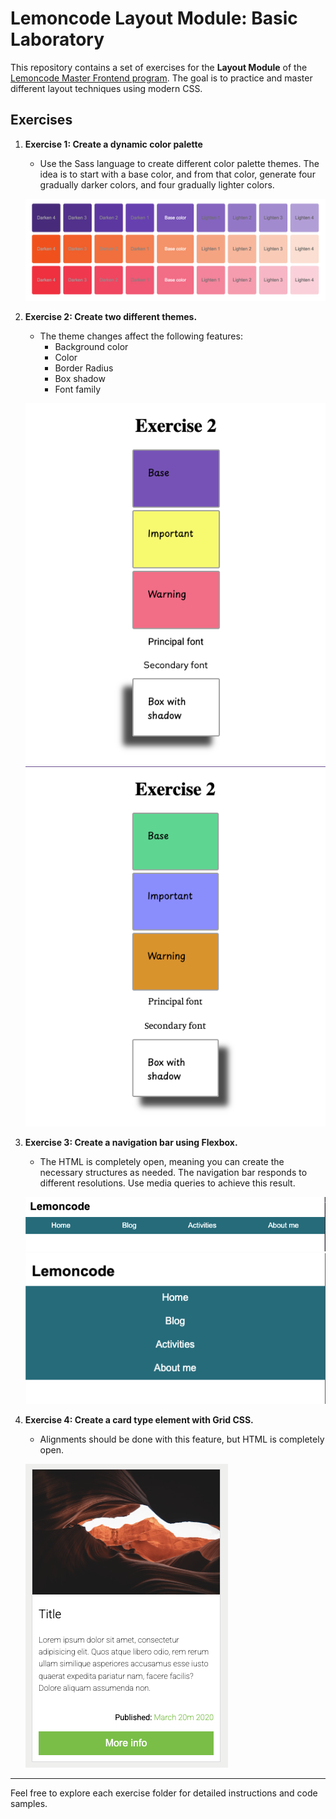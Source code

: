 # Lemoncode Layout Module: Basic Laboratory

This repository contains a set of exercises for the **Layout Module** of the [Lemoncode Master Frontend program](https://lemoncode.net/master-frontend#master-frontend/inicio). The goal is to practice and master different layout techniques using modern CSS.

## Exercises

1. **Exercise 1: Create a dynamic color palette**

   - Use the Sass language to create different color palette themes. The idea is to start with a base color, and from that color, generate four gradually darker colors, and four gradually lighter colors.

   ![Color palette](./assets/color-palette.png)

2. **Exercise 2: Create two different themes.**

   - The theme changes affect the following features:
     - Background color
     - Color
     - Border Radius
     - Box shadow
     - Font family

   ![Light theme](./assets/light-theme.png)
   ![Dark theme](./assets/dark-theme.png)

3. **Exercise 3: Create a navigation bar using Flexbox.**

   - The HTML is completely open, meaning you can create the necessary structures as needed. The navigation bar responds to different resolutions. Use media queries to achieve this result.

   ![Responsive nav on desktop](./assets/navigation-desktop.png)
   ![Responsive nav on mobile](./assets/navigation-mobile.png)

4. **Exercise 4: Create a card type element with Grid CSS.**

   - Alignments should be done with this feature, but HTML is completely open.

   ![Grid card](./assets/grid-card.png)

---

Feel free to explore each exercise folder for detailed instructions and code samples.
